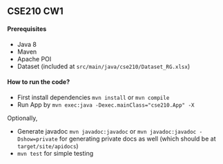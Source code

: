 ## CSE210 CW1

#### Prerequisites

* Java 8
* Maven
* Apache POI
* Dataset (included at `src/main/java/cse210/Dataset_RG.xlsx`)

#### How to run the code?

* First install dependencies `mvn install` or `mvn compile`
* Run App by `mvn exec:java -Dexec.mainClass="cse210.App" -X`

Optionally,

* Generate javadoc `mvn javadoc:javadoc` or `mvn javadoc:javadoc -Dshow=private` for generating private docs as well (which should be at `target/site/apidocs`)
* `mvn test` for simple testing
